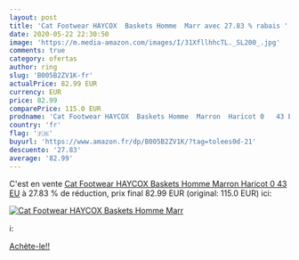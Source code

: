```yaml
---
layout: post
title: 'Cat Footwear HAYCOX  Baskets Homme  Marr avec 27.83 % rabais '
date: 2020-05-22 22:30:50
image: 'https://m.media-amazon.com/images/I/31XfllhhcTL._SL200_.jpg'
comments: true
category: ofertas
author: ring
slug: 'B005B2ZV1K-fr'
actualPrice: 82.99 EUR
currency: EUR
price: 82.99
comparePrice: 115.0 EUR
prodname: 'Cat Footwear HAYCOX  Baskets Homme  Marron  Haricot 0   43 EU'
country: 'fr'
flag: '🇫🇷'
buyurl: 'https://www.amazon.fr/dp/B005B2ZV1K/?tag=tolees0d-21'
descuento: '27.83'
average: '82.99'
---
```


C'est en vente [Cat Footwear HAYCOX  Baskets Homme  Marron  Haricot 0   43 EU](https://www.amazon.fr/dp/B005B2ZV1K/?tag=tolees0d-21)  à  27.83 % de réduction, prix final  82.99 EUR (original: 115.0 EUR) ici:

[![Cat Footwear HAYCOX  Baskets Homme  Marr](https://m.media-amazon.com/images/I/31XfllhhcTL._SL200_.jpg)](https://www.amazon.fr/dp/B005B2ZV1K/?tag=tolees0d-21)

ℹ️:


[Achète-le!!](https://www.amazon.fr/dp/B005B2ZV1K/?tag=tolees0d-21)
